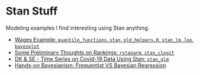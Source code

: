 # Stan Stuff
Modeling examples I find interesting using Stan anything.
  
* [Wages Example: `quantile_functions.stan`, `gld_helpers.R`, `stan_lm`, `loo`, `bayesplot`](https://arpasan.github.io/stan_stuff/wages.html)
* [Some Preliminary Thoughts on Rankings: `rstanarm`, `stan_clogit`](https://arpasan.github.io/stan_stuff/just.html)
* [DK & SE - Time Series on Covid-19 Data Using Stan: `stan_glm`](https://arpasan.github.io/stan_stuff/cdss2020_kyb_aa_abridged.html)
* [Hands-on Bayesianism: Frequentist VS Bayesian Regression](https://arpasan.github.io/stan_stuff/stan_lm_intro.html)
